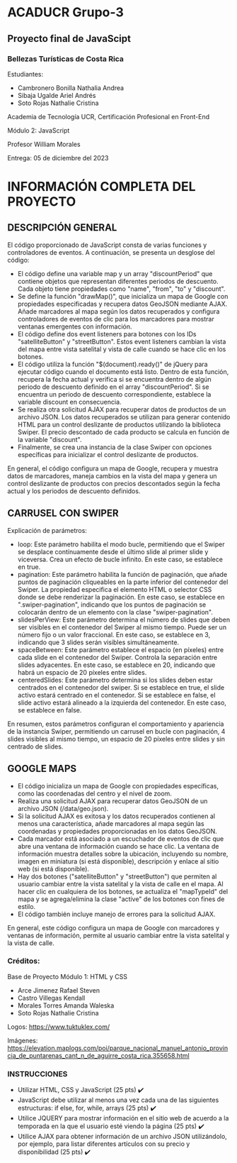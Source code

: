 # ACADUCR Grupo-3
## Proyecto final de JavaScipt
### Bellezas Turísticas de Costa Rica

Estudiantes:
* Cambronero Bonilla Nathalia Andrea
* Sibaja Ugalde Ariel Andrés
* Soto Rojas Nathalie Cristina

Academia de Tecnología UCR, Certificación Profesional en Front-End

Módulo 2: JavaScript

Profesor William Morales

Entrega: 05 de diciembre del 2023

# INFORMACIÓN COMPLETA DEL PROYECTO
## DESCRIPCIÓN GENERAL
El código proporcionado de JavaScript consta de varias funciones y controladores de eventos. A continuación, se presenta un desglose del código:

- El código define una variable map y un array "discountPeriod" que contiene objetos que representan diferentes periodos de descuento. Cada objeto tiene propiedades como "name", "from", "to" y "discount".
- Se define la función "drawMap()", que inicializa un mapa de Google con propiedades especificadas y recupera datos GeoJSON mediante AJAX. Añade marcadores al mapa según los datos recuperados y configura controladores de eventos de clic para los marcadores para mostrar ventanas emergentes con información.
- El código define dos event listeners para botones con los IDs "satelliteButton" y "streetButton". Estos event listeners cambian la vista del mapa entre vista satelital y vista de calle cuando se hace clic en los botones.
- El código utiliza la función "$(document).ready()" de jQuery para ejecutar código cuando el documento está listo. Dentro de esta función, recupera la fecha actual y verifica si se encuentra dentro de algún periodo de descuento definido en el array "discountPeriod". Si se encuentra un periodo de descuento correspondiente, establece la variable discount en consecuencia.
- Se realiza otra solicitud AJAX para recuperar datos de productos de un archivo JSON. Los datos recuperados se utilizan para generar contenido HTML para un control deslizante de productos utilizando la biblioteca Swiper. El precio descontado de cada producto se calcula en función de la variable "discount".
- Finalmente, se crea una instancia de la clase Swiper con opciones específicas para inicializar el control deslizante de productos.

En general, el código configura un mapa de Google, recupera y muestra datos de marcadores, maneja cambios en la vista del mapa y genera un control deslizante de productos con precios descontados según la fecha actual y los periodos de descuento definidos.

## CARRUSEL CON SWIPER
Explicación de parámetros:

- loop: Este parámetro habilita el modo bucle, permitiendo que el Swiper se desplace contínuamente desde el último slide al primer slide y viceversa. Crea un efecto de bucle infinito. En este caso, se establece en true.
- pagination: Este parámetro habilita la función de paginación, que añade puntos de paginación cliqueables en la parte inferior del contenedor del Swiper. La propiedad especifica el elemento HTML o selector CSS donde se debe renderizar la paginación. En este caso, se establece en ".swiper-pagination", indicando que los puntos de paginación se colocarán dentro de un elemento con la clase "swiper-pagination".
- slidesPerView: Este parámetro determina el número de slides que deben ser visibles en el contenedor del Swiper al mismo tiempo. Puede ser un número fijo o un valor fraccional. En este caso, se establece en 3, indicando que 3 slides serán visibles simultáneamente.
- spaceBetween: Este parámetro establece el espacio (en píxeles) entre cada slide en el contenedor del Swiper. Controla la separación entre slides adyacentes. En este caso, se establece en 20, indicando que habrá un espacio de 20 píxeles entre slides.
- centeredSlides: Este parámetro determina si los slides deben estar centrados en el contenedor del swiper. Si se establece en true, el slide activo estará centrado en el contenedor. Si se establece en false, el slide activo estará alineado a la izquierda del contenedor. En este caso, se establece en false.

En resumen, estos parámetros configuran el comportamiento y apariencia de la instancia Swiper, permitiendo un carrusel en bucle con paginación, 4 slides visibles al mismo tiempo, un espacio de 20 píxeles entre slides y sin centrado de slides.

## GOOGLE MAPS
- El código inicializa un mapa de Google con propiedades específicas, como las coordenadas del centro y el nivel de zoom.
- Realiza una solicitud AJAX para recuperar datos GeoJSON de un archivo JSON (/data/geo.json).
- Si la solicitud AJAX es exitosa y los datos recuperados contienen al menos una característica, añade marcadores al mapa según las coordenadas y propiedades proporcionadas en los datos GeoJSON.
- Cada marcador está asociado a un escuchador de eventos de clic que abre una ventana de información cuando se hace clic. La ventana de información muestra detalles sobre la ubicación, incluyendo su nombre, imagen en miniatura (si está disponible), descripción y enlace al sitio web (si está disponible).
- Hay dos botones ("satelliteButton" y "streetButton") que permiten al usuario cambiar entre la vista satelital y la vista de calle en el mapa. Al hacer clic en cualquiera de los botones, se actualiza el "mapTypeId" del mapa y se agrega/elimina la clase "active" de los botones con fines de estilo.
- El código también incluye manejo de errores para la solicitud AJAX.

En general, este código configura un mapa de Google con marcadores y ventanas de información, permite al usuario cambiar entre la vista satelital y la vista de calle.

### Créditos:
Base de Proyecto Módulo 1: HTML y CSS
- Arce Jimenez Rafael Steven
- Castro Villegas Kendall
- Morales Torres Amanda Waleska
- Soto Rojas Nathalie Cristina

Logos:
https://www.tuktuklex.com/

Imágenes:
https://elevation.maplogs.com/poi/parque_nacional_manuel_antonio_provincia_de_puntarenas_cant_n_de_aguirre_costa_rica.355658.html

### INSTRUCCIONES
- Utilizar HTML, CSS y JavaScript (25 pts) ✔️
- JavaScript debe utilizar al menos una vez cada una de las siguientes estructuras: if else, for, while, arrays (25 pts) ✔️
- Utilice JQUERY para mostrar información en el sitio web de acuerdo a la temporada en la que el usuario esté viendo la página (25 pts) ✔️
- Utilice AJAX para obtener información de un archivo JSON utilizándolo, por ejemplo, para listar diferentes artículos con su precio y disponibilidad (25 pts) ✔️
